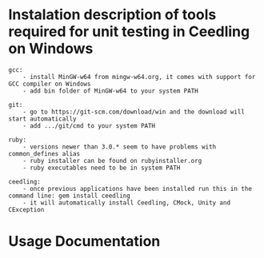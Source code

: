 Instalation description of tools required for unit testing in Ceedling on Windows
========
	gcc:
		- install MinGW-w64 from mingw-w64.org, it comes with support for GCC compiler on Windows
		- add bin folder of MinGW-w64 to your system PATH
		
	git:
		- go to https://git-scm.com/download/win and the download will start automatically
		- add .../git/cmd to your system PATH
	
	ruby: 
		- versions newer than 3.0.* seem to have problems with common_defines alias
		- ruby installer can be found on rubyinstaller.org
		- ruby executables need to be in system PATH
		
	ceedling:
		- once previous applications have been installed run this in the command line: gem install ceedling
		- it will automatically install Ceedling, CMock, Unity and CException




Usage Documentation
===================
